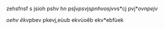 zehsfnsf
s
jsioh
pshv
hn
psĵv*psv*js*pnhvosjvv*s*cj
pvj$*ovn
pejv$






*oehv
êkv*pbev
pkevj,eùub
ekvùoêb
ekv*ebfùek
